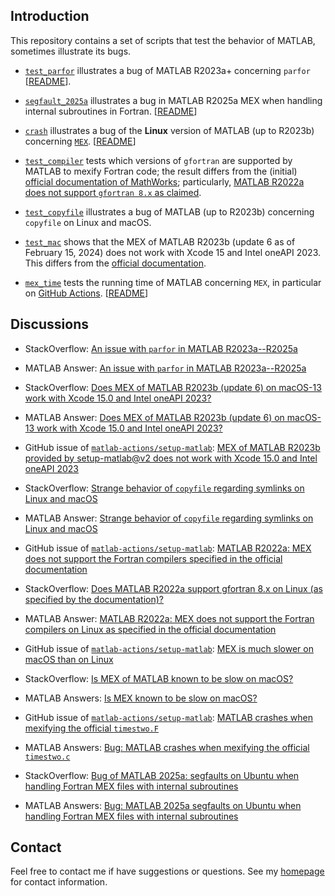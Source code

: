 ## Introduction

This repository contains a set of scripts that test the behavior of MATLAB, sometimes illustrate its bugs.

- [`test_parfor`](https://github.com/zequipe/test_matlab/tree/master/test_parfor) illustrates a bug
  of MATLAB R2023a+ concerning `parfor` [[README](https://github.com/zequipe/test_matlab/blob/master/test_parfor/README.md)].

- [`segfault_2025a`](https://github.com/zequipe/test_matlab/tree/master/segfault_2025a) illustrates
  a bug in MATLAB R2025a MEX when handling internal subroutines in Fortran. [[README](https://github.com/zequipe/test_matlab/blob/master/segfault_2025a/README.md)]

- [`crash`](https://github.com/equipez/test_matlab/blob/master/crash) illustrates a bug of
the **Linux** version of MATLAB (up to R2023b) concerning [`MEX`](https://www.mathworks.com/help/matlab/ref/mex.html).
[[README](https://github.com/equipez/test_matlab/blob/master/crash/README.md)]

- [`test_compiler`](https://github.com/zequipe/test_matlab/blob/master/.github/workflows/test_compiler.yml) tests which versions of `gfortran` are supported by MATLAB to mexify Fortran code; the result differs from the (initial) [official documentation of MathWorks](https://www.mathworks.com/support/requirements/supported-compilers.html); particularly, [MATLAB R2022a does not support `gfortran 8.x` as claimed](https://www.mathworks.com/matlabcentral/answers/1674509-bug-in-matlab-r2022a-mex-does-not-support-gfortran-8-x-as-specified-in-the-official-documentation).

- [`test_copyfile`](https://github.com/zequipe/test_matlab/blob/master/copyfile/test_copyfile.m)
  illustrates a bug of MATLAB (up to R2023b) concerning `copyfile` on Linux and macOS.

- [`test_mac`](https://github.com/zequipe/test_matlab/tree/master/test_mac) shows that the MEX of MATLAB R2023b (update 6 as of February 15, 2024) does not work with Xcode 15 and Intel oneAPI 2023. This differs from the [official documentation](https://www.mathworks.com/support/requirements/supported-compilers-mac.html).

- [`mex_time`](https://github.com/equipez/test_matlab/blob/master/mex_time) tests the
running time of MATLAB concerning `MEX`,
in particular on [GitHub Actions](https://github.com/equipez/test_matlab/actions/workflows/mex_time.yml).
[[README](https://github.com/equipez/test_matlab/blob/master/mex_time/README.md)]

## Discussions

- StackOverflow: [An issue with `parfor` in MATLAB R2023a--R2025a](https://stackoverflow.com/questions/79768366/an-issue-with-parfor-in-matlab-r2023a-r2025a)

- MATLAB Answer: [An issue with `parfor` in MATLAB R2023a--R2025a](https://www.mathworks.com/matlabcentral/answers/2180029-an-issue-with-parfor-in-matlab-r2023a-r2025a)

- StackOverflow: [Does MEX of MATLAB R2023b (update 6) on macOS-13 work with Xcode 15.0 and Intel oneAPI 2023?](https://stackoverflow.com/questions/77998520/does-mex-of-matlab-r2023b-update-6-work-with-xcode-15-0-and-intel-oneapi-2023)

- MATLAB Answer: [Does MEX of MATLAB R2023b (update 6) on macOS-13 work with Xcode 15.0 and Intel oneAPI 2023?](https://www.mathworks.com/matlabcentral/answers/2082233-does-mex-of-matlab-r2023b-update-6-on-macos-13-work-with-xcode-15-0-and-intel-oneapi-2023)

- GitHub issue of [`matlab-actions/setup-matlab`](https://github.com/matlab-actions/setup-matlab):
[MEX of MATLAB R2023b provided by setup-matlab@v2 does not work with Xcode 15.0 and Intel oneAPI 2023](https://github.com/matlab-actions/setup-matlab/issues/96)

- StackOverflow: [Strange behavior of `copyfile` regarding symlinks on Linux and macOS](https://stackoverflow.com/questions/77340268/strange-behavior-of-copyfile-regarding-symlinks-on-linux-and-macos)

- MATLAB Answer: [Strange behavior of `copyfile` regarding symlinks on Linux and macOS](https://www.mathworks.com/matlabcentral/answers/2036891-strange-behavior-of-copyfile-regarding-symlinks-on-linux-and-macos?s_tid=srchtitle)

- GitHub issue of [`matlab-actions/setup-matlab`](https://github.com/matlab-actions/setup-matlab):
[MATLAB R2022a: MEX does not support the Fortran compilers specified in the official documentation](https://github.com/matlab-actions/setup-matlab/issues/33)

- StackOverflow: [Does MATLAB R2022a support gfortran 8.x on Linux (as specified by the documentation)?](https://stackoverflow.com/questions/71552747/does-matlab-r2022a-support-gfortran-8-x-on-linux-as-specified-by-the-documentat)

- MATLAB Answer: [MATLAB R2022a: MEX does not support the Fortran compilers on Linux as specified in the official documentation](https://www.mathworks.com/matlabcentral/answers/1674509-matlab-r2022a-mex-does-not-support-the-fortran-compilers-on-linux-as-specified-in-the-official-docu)

- GitHub issue of [`matlab-actions/setup-matlab`](https://github.com/matlab-actions/setup-matlab):
[MEX is much slower on macOS than on Linux](https://github.com/matlab-actions/setup-matlab/issues/30)

- StackOverflow: [Is MEX of MATLAB known to be slow on macOS?](https://stackoverflow.com/questions/71274732/is-mex-of-matlab-known-to-be-slow-on-macos)

- MATLAB Answers: [Is MEX known to be slow on macOS?](https://www.mathworks.com/matlabcentral/answers/1658820-is-mex-known-to-be-slow-on-macos?)

- GitHub issue of [`matlab-actions/setup-matlab`](https://github.com/matlab-actions/setup-matlab):
[MATLAB crashes when mexifying the official `timestwo.F`](https://github.com/matlab-actions/overview/issues/7)

- MATLAB Answers: [Bug: MATLAB crashes when mexifying the official `timestwo.c`](https://www.mathworks.com/matlabcentral/answers/1651930-bug-matlab-crashes-when-mexifying-the-official-timestwo-c)

- StackOverflow: [Bug of MATLAB 2025a: segfaults on Ubuntu when handling Fortran MEX files with internal subroutines](https://stackoverflow.com/questions/79699706/bug-of-matlab-2025a-segfaults-on-ubuntu-when-handling-fortran-mex-files-with-in)

- MATLAB Answers: [Bug: MATLAB 2025a segfaults on Ubuntu when handling Fortran MEX files with internal subroutines](https://www.mathworks.com/matlabcentral/answers/2178414-bug-matlab-2025a-segfaults-on-ubuntu-when-handling-fortran-mex-files-with-internal-subroutines)


## Contact

Feel free to contact me if have suggestions or questions.
See my [homepage](https://www.zhangzk.net) for contact information.
